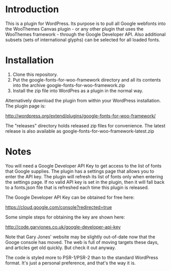 # Introduction

This is a plugin for WordPress. Its purpose is to pull all Google webfonts into the WooThemes Canvas
plugin - or any other plugin that uses the WooThemes framework - through the Google Developer API.
Also additional subsets (sets of international glyphs) can be selected for all loaded fonts.

# Installation

1. Clone this repository.
2. Put the google-fonts-for-woo-framework directory and all its contents into the archive google-fonts-for-woo-framework.zip
3. Install the zip file into WordPres as a plugin in the normal way.

Alternatively download the plugin from within your WordPress installation. The plugin page is:

http://wordpress.org/extend/plugins/google-fonts-for-woo-framework/

The "releases" directory holds released zip files for convenience. The latest release is also available as google-fonts-for-woo-framework-latest.zip

# Notes

You will need a Google Developer API Key to get access to the list of fonts that Google supplies. The plugin
has a settings page that allows you to enter the API key. The plugin will refresh its list of fonts only
when entering the settings page. If no valid API key is set in the plugin, then it will fall back to a
fonts.json file that is refreshed each time this plugin is released.

The Google Developer API Key can be obtained for free here:

https://cloud.google.com/console?redirected=true

Some simple steps for obtaining the key are shown here:

http://code.garyjones.co.uk/google-developer-api-key

Note that Gary Jones' website may be slightly out-of-date now that the Googe console has moved. The web is full 
of moving targets these days, and articles get old quickly. But check it out anyway.

The code is styled more to PSR-1/PSR-2 than to the standard WordPress format. It's just a personal
preference, and that's the way it is.

